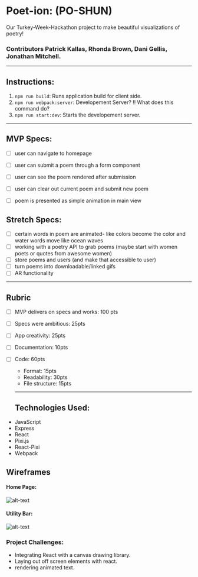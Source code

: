 # Poet-ion: (PO-SHUN)
Our Turkey-Week-Hackathon project to make beautiful visualizations of poetry!

### Contributors Patrick Kallas, Rhonda Brown, Dani Gellis, Jonathan Mitchell.
---
## Instructions:
1. `npm run build`: Runs application build for client side.
2. `npm run webpack:server`: Developement Server? !! What does this command do?
3. `npm run start:dev`: Starts the developement server.

---
## MVP Specs:
- [ ] user can navigate to homepage
- [ ] user can submit a poem through a form component
- [ ] user can see the poem rendered after submission
- [ ] user can clear out current poem and submit new poem
- [ ] poem is presented as simple animation in main view


## Stretch Specs:
- [ ] certain words in poem are animated- like colors become the color and water words move like ocean waves
- [ ] working with a poetry API to grab poems (maybe start with women poets or quotes from awesome women)
- [ ] store poems and users (and make that accessible to user)
- [ ] turn poems into downloadable/linked gifs
- [ ] AR functionality

---

## Rubric
- [ ] MVP delivers on specs and works: 100 pts
- [ ] Specs were ambitious: 25pts
- [ ] App creativity: 25pts
- [ ] Documentation: 10pts
- [ ] Code: 60pts
  - Format: 15pts
  - Readability: 30pts
  - File structure: 15pts
  
  ---
  
  ## Technologies Used:

- JavaScript
- Express
- React
- Pixi.js
- React-Pixi
- Webpack


## Wireframes

#### Home Page:
![alt-text][wf-01]
#### Utility Bar:
![alt-text][wf-02]

[wf-01]: http://res.cloudinary.com/ontoneio/image/upload/c_scale,w_600/v1511231315/Poet-ion/poet-ion_wireframes_1.jpg "Home Page Layout"
[wf-02]: https://res.cloudinary.com/ontoneio/image/upload/c_scale,w_600/v1511231318/Poet-ion/poet-ion_wireframes_2.jpg "Form Layout"

### Project Challenges:
- Integrating React with a canvas drawing library.
- Laying out off screen elements with react.
- rendering animated text.
